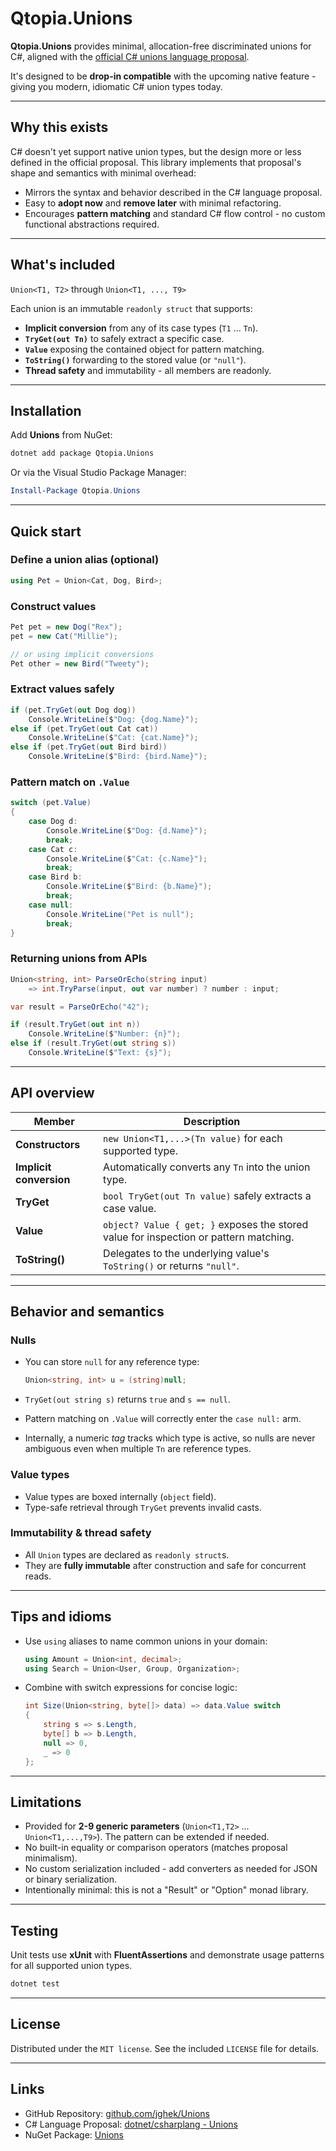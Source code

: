# Qtopia.Unions

**Qtopia.Unions** provides minimal, allocation-free discriminated unions for C#, aligned with the [official C# unions language proposal](https://github.com/dotnet/csharplang/blob/main/proposals/unions.md).

It's designed to be **drop-in compatible** with the upcoming native feature - giving you modern, idiomatic C# union types today.

---

## Why this exists

C# doesn't yet support native union types, but the design more or less defined in the official proposal.
This library implements that proposal's shape and semantics with minimal overhead:

* Mirrors the syntax and behavior described in the C# language proposal.
* Easy to **adopt now** and **remove later** with minimal refactoring.
* Encourages **pattern matching** and standard C# flow control - no custom functional abstractions required.

---

## What's included

`Union<T1, T2>` through `Union<T1, ..., T9>`

Each union is an immutable `readonly struct` that supports:

* **Implicit conversion** from any of its case types (`T1` ... `Tn`).
* **`TryGet(out Tn)`** to safely extract a specific case.
* **`Value`** exposing the contained object for pattern matching.
* **`ToString()`** forwarding to the stored value (or `"null"`).
* **Thread safety** and immutability - all members are readonly.

---

## Installation

Add **Unions** from NuGet:

```bash
dotnet add package Qtopia.Unions
```

Or via the Visual Studio Package Manager:

```powershell
Install-Package Qtopia.Unions
```

---

## Quick start

### Define a union alias (optional)

```csharp
using Pet = Union<Cat, Dog, Bird>;
```

### Construct values

```csharp
Pet pet = new Dog("Rex");
pet = new Cat("Millie");

// or using implicit conversions
Pet other = new Bird("Tweety");
```

### Extract values safely

```csharp
if (pet.TryGet(out Dog dog))
    Console.WriteLine($"Dog: {dog.Name}");
else if (pet.TryGet(out Cat cat))
    Console.WriteLine($"Cat: {cat.Name}");
else if (pet.TryGet(out Bird bird))
    Console.WriteLine($"Bird: {bird.Name}");
```

### Pattern match on `.Value`

```csharp
switch (pet.Value)
{
    case Dog d:
        Console.WriteLine($"Dog: {d.Name}");
        break;
    case Cat c:
        Console.WriteLine($"Cat: {c.Name}");
        break;
    case Bird b:
        Console.WriteLine($"Bird: {b.Name}");
        break;
    case null:
        Console.WriteLine("Pet is null");
        break;
}
```

### Returning unions from APIs

```csharp
Union<string, int> ParseOrEcho(string input)
    => int.TryParse(input, out var number) ? number : input;

var result = ParseOrEcho("42");

if (result.TryGet(out int n))
    Console.WriteLine($"Number: {n}");
else if (result.TryGet(out string s))
    Console.WriteLine($"Text: {s}");
```

---

## API overview

| Member                  | Description                                                                           |
| ----------------------- | ------------------------------------------------------------------------------------- |
| **Constructors**        | `new Union<T1,...>(Tn value)` for each supported type.                                  |
| **Implicit conversion** | Automatically converts any `Tn` into the union type.                                  |
| **TryGet**              | `bool TryGet(out Tn value)` safely extracts a case value.                             |
| **Value**               | `object? Value { get; }` exposes the stored value for inspection or pattern matching. |
| **ToString()**          | Delegates to the underlying value's `ToString()` or returns `"null"`.                 |

---

## Behavior and semantics

### Nulls

* You can store `null` for any reference type:

  ```csharp
  Union<string, int> u = (string)null;
  ```
* `TryGet(out string s)` returns `true` and `s == null`.
* Pattern matching on `.Value` will correctly enter the `case null:` arm.
* Internally, a numeric *tag* tracks which type is active, so nulls are never ambiguous even when multiple `Tn` are reference types.

### Value types

* Value types are boxed internally (`object` field).
* Type-safe retrieval through `TryGet` prevents invalid casts.

### Immutability & thread safety

* All `Union` types are declared as `readonly struct`s.
* They are **fully immutable** after construction and safe for concurrent reads.

---

## Tips and idioms

* Use `using` aliases to name common unions in your domain:

  ```csharp
  using Amount = Union<int, decimal>;
  using Search = Union<User, Group, Organization>;
  ```

* Combine with switch expressions for concise logic:

  ```csharp
  int Size(Union<string, byte[]> data) => data.Value switch
  {
      string s => s.Length,
      byte[] b => b.Length,
      null => 0,
      _ => 0
  };
  ```

---

## Limitations

* Provided for **2-9 generic parameters** (`Union<T1,T2>` ... `Union<T1,...,T9>`).
  The pattern can be extended if needed.
* No built-in equality or comparison operators (matches proposal minimalism).
* No custom serialization included - add converters as needed for JSON or binary serialization.
* Intentionally minimal: this is not a "Result" or "Option" monad library.

---

## Testing

Unit tests use **xUnit** with **FluentAssertions** and demonstrate usage patterns for all supported union types.

```bash
dotnet test
```

---

## License

Distributed under the `MIT license`. See the included `LICENSE` file for details.

---

## Links

* GitHub Repository: [github.com/jghek/Unions](https://github.com/jghek/Unions)
* C# Language Proposal: [dotnet/csharplang - Unions](https://github.com/dotnet/csharplang/blob/main/proposals/unions.md)
* NuGet Package: [Unions](https://www.nuget.org/packages/Unions)
